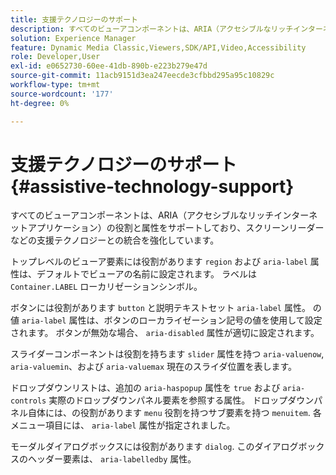 ```yaml
---
title: 支援テクノロジーのサポート
description: すべてのビューアコンポーネントは、ARIA（アクセシブルなリッチインターネットアプリケーション）の役割と属性をサポートしており、スクリーンリーダーなどの支援テクノロジーとの統合を強化しています。
solution: Experience Manager
feature: Dynamic Media Classic,Viewers,SDK/API,Video,Accessibility
role: Developer,User
exl-id: e0652730-60ee-41db-890b-e223b279e47d
source-git-commit: 11acb9151d3ea247eecde3cfbbd295a95c10829c
workflow-type: tm+mt
source-wordcount: '177'
ht-degree: 0%

---
```


# 支援テクノロジーのサポート{#assistive-technology-support}

すべてのビューアコンポーネントは、ARIA（アクセシブルなリッチインターネットアプリケーション）の役割と属性をサポートしており、スクリーンリーダーなどの支援テクノロジーとの統合を強化しています。

トップレベルのビューア要素には役割があります `region` および `aria-label` 属性は、デフォルトでビューアの名前に設定されます。 ラベルは `Container.LABEL` ローカリゼーションシンボル。

ボタンには役割があります `button` と説明テキストセット `aria-label` 属性。 の値 `aria-label` 属性は、ボタンのローカライゼーション記号の値を使用して設定されます。 ボタンが無効な場合、 `aria-disabled` 属性が適切に設定されます。

スライダーコンポーネントは役割を持ちます `slider` 属性を持つ `aria-valuenow`, `aria-valuemin`、および `aria-valuemax` 現在のスライダ位置を表します。

ドロップダウンリストは、追加の `aria-haspopup` 属性を `true` および `aria-controls` 実際のドロップダウンパネル要素を参照する属性。 ドロップダウンパネル自体には、の役割があります `menu` 役割を持つサブ要素を持つ `menuitem`. 各メニュー項目には、 `aria-label` 属性が指定されました。

モーダルダイアログボックスには役割があります `dialog`. このダイアログボックスのヘッダー要素は、 `aria-labelledby` 属性。
